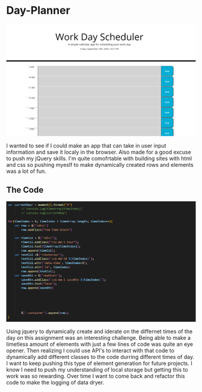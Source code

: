 # Day-Planner
![app](./images/screen.png)

I wanted to see if I could make an app that can take in user input information and save it localy in the browser. Also made for a good excuse to push my jQuery skills. I'm quite comofrtable with building sites with html and css so pushing myeslf to make dynamically created rows and elements was a lot of fun. 

## The Code
![code](./images/code.png)

Using jquery to dynamically create and iderate on the differnet times of the day on this assignment was an interesting challenge. Being able to make a limetless amount of elements with just a few lines of code was quite an eye opener. Then realizing I could use API's to interact with that code to dynamically add different classes to the code durring different times of day. I want to keep pushing this type of element generation for future projects. I know I need to push my understanding of local storage but getting this to work was so rewarding. Over time I want to come back and refactor this code to make the logging of data dryer. 